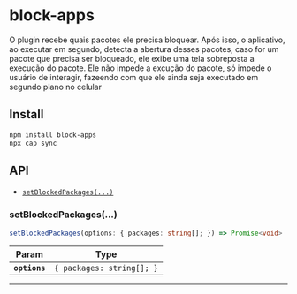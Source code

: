 # block-apps

O plugin recebe quais pacotes ele precisa bloquear. Após isso, o aplicativo, ao executar em segundo, detecta a abertura desses pacotes, caso for um pacote que precisa ser bloqueado, ele exibe uma tela sobreposta a execução do pacote. Ele não impede a excução do pacote, só impede o usuário de interagir, fazeendo com que ele ainda seja executado em segundo plano no celular

## Install

```bash
npm install block-apps
npx cap sync
```

## API

<docgen-index>

* [`setBlockedPackages(...)`](#setblockedpackages)

</docgen-index>

<docgen-api>
<!--Update the source file JSDoc comments and rerun docgen to update the docs below-->

### setBlockedPackages(...)

```typescript
setBlockedPackages(options: { packages: string[]; }) => Promise<void>
```

| Param         | Type                                 |
| ------------- | ------------------------------------ |
| **`options`** | <code>{ packages: string[]; }</code> |

--------------------

</docgen-api>
